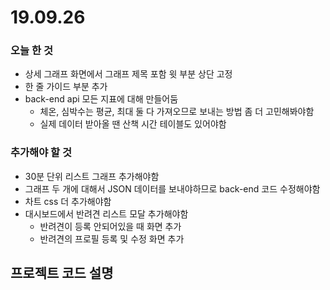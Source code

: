 # 19.09.26



### 오늘 한 것

- 상세 그래프 화면에서 그래프 제목 포함 윗 부분 상단 고정
- 한 줄 가이드 부분 추가
- back-end api 모든 지표에 대해 만들어둠
  - 체온, 심박수는 평균, 최대 둘 다 가져오므로 보내는 방법 좀 더 고민해봐야함
  - 실제 데이터 받아올 땐 산책 시간 테이블도 있어야함



### 추가해야 할 것

- 30분 단위 리스트 그래프 추가해야함
- 그래프 두 개에 대해서 JSON 데이터를 보내야하므로 back-end 코드 수정해야함
- 차트 css 더 추가해야함
- 대시보드에서 반려견 리스트 모달 추가해야함
  - 반려견이 등록 안되어있을 때 화면 추가
  - 반려견의 프로필 등록 및 수정 화면 추가



## 프로젝트 코드 설명

